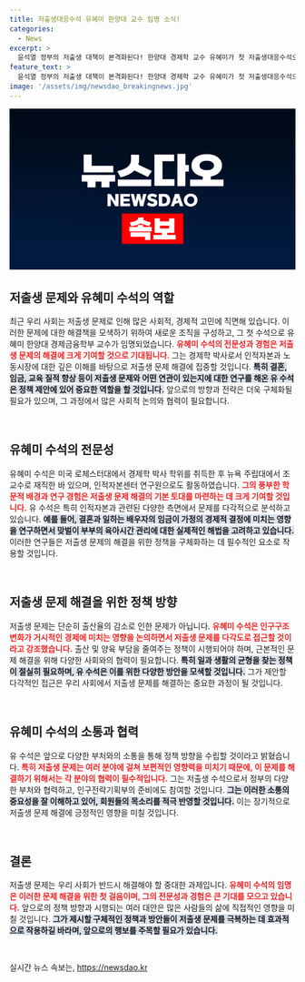 ```yaml
---
title: 저출생대응수석 유혜미 한양대 교수 임명 소식!
categories:
  - News
excerpt: >
  윤석열 정부의 저출생 대책이 본격화된다! 한양대 경제학 교수 유혜미가 첫 저출생대응수석으로 임명돼, 차별화된 시각으로 새로운 해결책을 모색할 예정이다. 시민의 생명을 위한 정책, 기대가 커진다!
feature_text: >
  윤석열 정부의 저출생 대책이 본격화된다! 한양대 경제학 교수 유혜미가 첫 저출생대응수석으로 임명돼, 차별화된 시각으로 새로운 해결책을 모색할 예정이다. 시민의 생명을 위한 정책, 기대가 커진다!
image: '/assets/img/newsdao_breakingnews.jpg'
---
```


<p><img src="/assets/img/newsdao_breakingnews.jpg" alt="flaretime 속보" /></p>

<h2 data-ke-size="size26">저출생 문제와 유혜미 수석의 역할</h2>

<p data-ke-size="size16">최근 우리 사회는 저출생 문제로 인해 많은 사회적, 경제적 고민에 직면해 있습니다. 이러한 문제에 대한 해결책을 모색하기 위하여 새로운 조직을 구성하고, 그 첫 수석으로 유혜미 한양대 경제금융학부 교수가 임명되었습니다. <b><span style="color: #ee2323;">유혜미 수석의 전문성과 경험은 저출생 문제의 해결에 크게 기여할 것으로 기대됩니다.</span></b> 그는 경제학 박사로서 인적자본과 노동시장에 대한 깊은 이해를 바탕으로 저출생 문제 해결에 집중할 것입니다. <b><span style="background-color: #21538527;">특히 결혼, 임금, 교육 질적 향상 등이 저출생 문제와 어떤 연관이 있는지에 대한 연구를 해온 유 수석은 정책 제안에 있어 중요한 역할을 할 것입니다.</span></b> 앞으로의 방향과 전략은 더욱 구체화될 필요가 있으며, 그 과정에서 많은 사회적 논의와 협력이 필요합니다.</p>

<p data-ke-size="size16">&nbsp;</p>

<h2 data-ke-size="size26">유혜미 수석의 전문성</h2>

<p data-ke-size="size16">유혜미 수석은 미국 로체스터대에서 경제학 박사 학위를 취득한 후 뉴욕 주립대에서 조교수로 재직한 바 있으며, 인적자본센터 연구원으로도 활동하였습니다. <b><span style="color: #ee2323;">그의 풍부한 학문적 배경과 연구 경험은 저출생 문제 해결의 기본 토대를 마련하는 데 크게 기여할 것입니다.</span></b> 유 수석은 특히 인적자본과 관련된 다양한 측면에서 문제를 다각적으로 분석하고 있습니다. <b><span style="background-color: #21538527;">예를 들어, 결혼과 일하는 배우자의 임금이 가정의 경제적 결정에 미치는 영향을 연구하면서 맞벌이 부부의 육아시간 관리에 대한 실제적인 해법을 고려하고 있습니다.</span></b> 이러한 연구들은 저출생 문제의 해결을 위한 정책을 구체화하는 데 필수적인 요소로 작용할 것입니다.</p>

<p data-ke-size="size16">&nbsp;</p>

<h2 data-ke-size="size26">저출생 문제 해결을 위한 정책 방향</h2>

<p data-ke-size="size16">저출생 문제는 단순히 출산율의 감소로 인한 문제가 아닙니다. <b><span style="color: #ee2323;">유혜미 수석은 인구구조 변화가 거시적인 경제에 미치는 영향을 논의하면서 저출생 문제를 다각도로 접근할 것이라고 강조했습니다.</span></b> 출산 및 양육 부담을 줄여주는 정책이 시행되어야 하며, 근본적인 문제 해결을 위해 다양한 사회와의 협력이 필요합니다. <b><span style="background-color: #21538527;">특히 일과 생활의 균형을 찾는 정책이 절실히 필요하며, 유 수석은 이를 위한 다양한 방안을 모색할 것입니다.</span></b> 그가 제안할 다각적인 접근은 우리 사회에서 저출생 문제를 해결하는 중요한 과정이 될 것입니다.</p>

<p data-ke-size="size16">&nbsp;</p>

<h2 data-ke-size="size26">유혜미 수석의 소통과 협력</h2>

<p data-ke-size="size16">유 수석은 앞으로 다양한 부처와의 소통을 통해 정책 방향을 수립할 것이라고 밝혔습니다. <b><span style="color: #ee2323;">특히 저출생 문제는 여러 분야에 걸쳐 보편적인 영향력을 미치기 때문에, 이 문제를 해결하기 위해서는 각 분야의 협력이 필수적입니다.</span></b> 그는 저출생 수석으로서 정부의 다양한 부처와 협력하고, 인구전략기획부의 준비에도 참여할 것입니다. <b><span style="background-color: #21538527;">그는 이러한 소통의 중요성을 잘 이해하고 있어, 회원들의 목소리를 적극 반영할 것입니다.</span></b> 이는 장기적으로 저출생 문제 해결에 긍정적인 영향을 미칠 것입니다.</p>

<p data-ke-size="size16">&nbsp;</p>

<h2 data-ke-size="size26">결론</h2>

<p data-ke-size="size16">저출생 문제는 우리 사회가 반드시 해결해야 할 중대한 과제입니다. <b><span style="color: #ee2323;">유혜미 수석의 임명은 이러한 문제 해결을 위한 첫 걸음이며, 그의 전문성과 경험은 큰 기대를 모으고 있습니다.</span></b> 앞으로의 정책 방향과 시행되는 여러 대안은 많은 사람들의 삶에 직접적인 영향을 미칠 것입니다. <b><span style="background-color: #21538527;">그가 제시할 구체적인 정책과 방안들이 저출생 문제를 극복하는 데 효과적으로 작용하길 바라며, 앞으로의 행보를 주목할 필요가 있습니다.</span></b></p>

<p data-ke-size="size16">&nbsp;</p>
실시간 뉴스 속보는, <a href="https://newsdao.kr" rel="dofollow">https://newsdao.kr</a>


